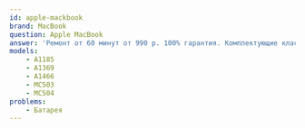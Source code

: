 ```yaml
---
id: apple-mackbook
brand: MacBook
question: Apple MacBook
answer: 'Ремонт от 60 минут от 990 р. 100% гарантия. Комплектующие класса "Original"'
models:
    - A1185
    - A1369
    - A1466
    - MC503
    - MC504
problems:
    - Батарея
---
```


